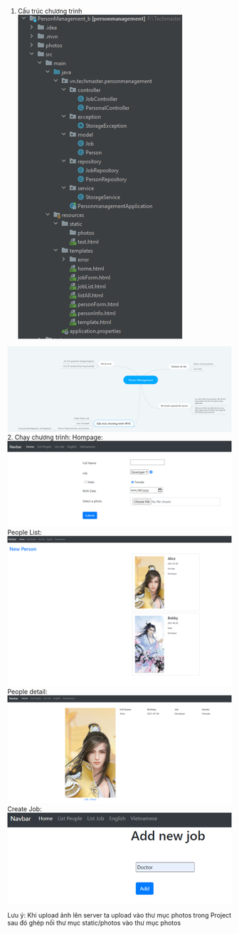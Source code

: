 1. Cấu trúc chương trình
 ![img.png](img.png)
   
![img_4.png](img_4.png)
2. Chạy chương trình:
    Hompage:
        ![img_1.png](img_1.png)
    People List:
        ![img_2.png](img_2.png)
    People detail:
        ![img_3.png](img_3.png)
    Create Job:
        ![img_5.png](img_5.png)
        
   
Lưu ý: Khi upload ảnh lên server ta upload vào thư mục photos trong Project sau đó ghép nối thư mục static/photos vào thư mục photos